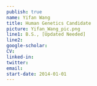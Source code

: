 ```yaml
---
publish: true
name: Yifan Wang
title: Human Genetics Candidate
picture: Yifan_Wang_pic.png
line1: B.S., [Updated Needed]
line2:
google-scholar: 
CV:
linked-in: 
twitter:
email:
start-date: 2014-01-01
---
```

